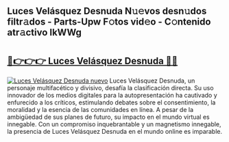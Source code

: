 ## Luces Velásquez Desnuda N𝚞𝚎vos desn𝚞dos filtr𝚊dos - Parts-Upw F𝚘tos vid𝚎o - C𝚘ntenido atr𝚊ctivo IkWWg

# <h2><a href="http://mb8xr6.tromn.icu/?c=Luces+Vel%c3%a1squez+Desnuda">🔗👉👉👉 Luces Velásquez Desnuda 🔗🔗</a></h2>

[![Luces Velásquez Desnuda nuevo](https://i.imgur.com/pEAQMta.gif)](http://mb8xr6.tromn.icu/?c=Luces+Vel%c3%a1squez+Desnuda)
Luces Velásquez Desnuda, un personaje multifacético y divisivo, desafía la clasificación directa. Su uso innovador de los medios digitales para la autopresentación ha cautivado y enfurecido a los críticos, estimulando debates sobre el consentimiento, la moralidad y la esencia de las comunidades en línea. A pesar de la ambigüedad de sus planes de futuro, su impacto en el mundo virtual es innegable. Con un compromiso inquebrantable y un magnetismo innegable, la presencia de Luces Velásquez Desnuda en el mundo online es imparable.
